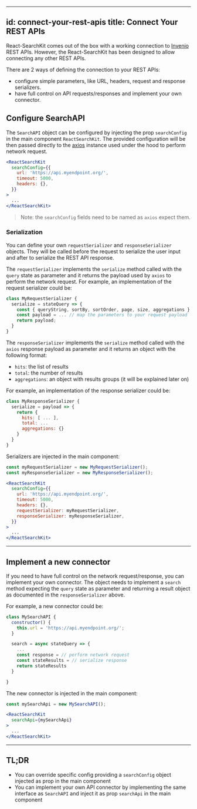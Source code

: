 <!--
  This file is part of React-SearchKit.
  Copyright (C) 2018 CERN.

  React-SearchKit is free software; you can redistribute it and/or modify it
  under the terms of the MIT License; see LICENSE file for more details.
-->

---
id: connect-your-rest-apis
title: Connect Your REST APIs
---

React-SearchKit comes out of the box with a working connection to [Invenio](https://inveniosoftware.org) REST APIs. However, the React-SearchKit has been designed to allow connecting any other REST APIs.

There are 2 ways of defining the connection to your REST APIs:

* configure simple parameters, like URL, headers, request and response serializers.
* have full control on API requests/responses and implement your own connector.

## Configure SearchAPI

The `SearchAPI` object can be configured by injecting the prop `searchConfig` in the main component `ReactSearchKit`. The provided configuration will be then passed directly to the [axios](https://github.com/axios/axios) instance used under the hood to perform network request.

```jsx
<ReactSearchKit
  searchConfig={{
    url: 'https://api.myendpoint.org/',
    timeout: 5000,
    headers: {},
  }}
>
  ...
</ReactSearchKit>
```

> Note: the `searchConfig` fields need to be named as `axios` expect them.

### Serialization

You can define your own `requestSerializer` and `responseSerializer` objects. They will be called before the request to serialize the user input and after to serialize the REST API response.

The `requestSerializer` implements the `serialize` method called with the `query` state as parameter and it returns the payload used by `axios` to perform the network request.
For example, an implementation of the request serializer could be:

```js
class MyRequestSerializer {
  serialize = stateQuery => {
    const { queryString, sortBy, sortOrder, page, size, aggregations } = stateQuery;
    const payload = ... // map the parameters to your request payload
    return payload;
  }
}
```

The `responseSerializer` implements the `serialize` method called with the `axios` response payload as parameter and it returns an object with the following format:

* `hits`: the list of results
* `total`: the number of results
* `aggregations`: an object with results groups (it will be explained later on)

For example, an implementation of the response serializer could be:

```js
class MyResponseSerializer {
  serialize = payload => {
    return {
      hits: [ ... ],
      total: ...
      aggregations: {}
    }
  }
}
```

Serializers are injected in the main component:

```jsx
const myRequestSerializer = new MyRequestSerializer();
const myResponseSerializer = new MyResponseSerializer();

<ReactSearchKit
  searchConfig={{
    url: 'https://api.myendpoint.org/',
    timeout: 5000,
    headers: {},
    requestSerializer: myRequestSerializer,
    responseSerializer: myResponseSerializer,
  }}
>
  ...
</ReactSearchKit>
```

---

## Implement a new connector

If you need to have full control on the network request/response, you can implement your own connector.
The object needs to implement a `search` method expecting the `query` state as parameter and returning a result object as documented in the `responseSerializer` above.

For example, a new connector could be:

```js
class MySearchAPI {
  constructor() {
    this.url = 'https://api.myendpoint.org/';
  }

  search = async stateQuery => {
    ...
    const response = // perform network request
    const stateResults = // serialize response
    return stateResults
  }

}
```

The new connector is injected in the main component:

```jsx
const mySearchApi = new MySearchAPI();

<ReactSearchKit
  searchApi={mySearchApi}
>
  ...
</ReactSearchKit>
```

---

## TL;DR

* You can override specific config providing a `searchConfig` object injected as prop in the main component
* You can implement your own API connector by implementing the same interface as `SearchAPI` and inject it as prop `searchApi` in the main component
